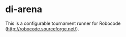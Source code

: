 di-arena
========

This is a configurable tournament runner for Robocode (http://robocode.sourceforge.net/).

